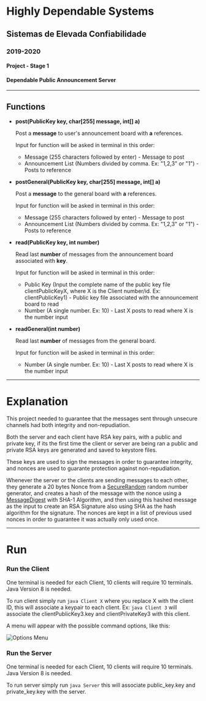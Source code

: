 # Highly Dependable Systems

## Sistemas de Elevada Confiabilidade
### 2019-2020

#### Project - Stage 1
#### Dependable Public Announcement Server

***

## Functions

* **post(PublicKey key, char[255] message, int[] a)**

    Post a **message** to user's announcement board with **a** references.

    Input for function will be asked in terminal in this order:
    * Message (255 characters followed by enter) - Message to post
    * Announcement List (Numbers divided by comma. Ex: "1,2,3" or "1") - Posts to reference

* **postGeneral(PublicKey key, char[255] message, int[] a)**

    Post a **message** to the general board with **a** references.

    Input for function will be asked in terminal in this order:
    * Message (255 characters followed by enter) - Message to post
    * Announcement List (Numbers divided by comma. Ex: "1,2,3" or "1") - Posts to reference

* **read(PublicKey key, int number)**

    Read last **number** of messages from the announcement board associated with **key**.

    Input for function will be asked in terminal in this order:
    * Public Key (Input the complete name of the public key file clientPublicKeyX, where X is the Client number/id. Ex: clientPublicKey1) - Public key file associated with the announcement board to read
    * Number (A single number. Ex: 10) - Last X posts to read where X is the number input

* **readGeneral(int number)**

    Read last **number** of messages from the general board.

    Input for function will be asked in terminal in this order:
    * Number (A single number. Ex: 10) - Last X posts to read where X is the number input

***

# Explanation

This project needed to guarantee that the messages sent through unsecure channels had both integrity and non-repudiation.

Both the server and each client have RSA key pairs, with a public and private key, if its the first time the client or server are being ran a public and private RSA keys are generated and saved to keystore files.

These keys are used to sign the messages in order to guarantee integrity, and nonces are used to guarante protection against non-repudiation.

Whenever the server or the clients are sending messages to each other, they generate a 20 bytes Nonce from a [SecureRandom](https://docs.oracle.com/javase/7/docs/api/java/security/SecureRandom.html) random number generator, and creates a hash of the message with the nonce using a [MessageDigest](https://docs.oracle.com/javase/7/docs/api/java/security/MessageDigest.html) with SHA-1 Algorithm, and then using this hashed message as the input to create an RSA Signature also using SHA as the hash algorithm for the signature. The nonces are kept in a list of previous used nonces in order to guarantee it was actually only used once.

***

# Run 

### Run the Client

One terminal is needed for each Client, 10 clients will require 10 terminals.
Java Version 8 is needed.

To run client simply run `java Client X` where you replace X with the client ID, this will associate a keypair to each client.
Ex: `java Client 3` will associate the clientPublicKey3.key and  clientPrivateKey3 with this client.

A menu will appear with the possible command options, like this:

![Options Menu](https://github.com/BSantosCoding/SECProj/blob/master/readmeimg/secmenu.png)

### Run the Server

One terminal is needed for each Client, 10 clients will require 10 terminals.
Java Version 8 is needed.

To run server simply run `java Server` this will associate public_key.key and private_key.key with the server.
